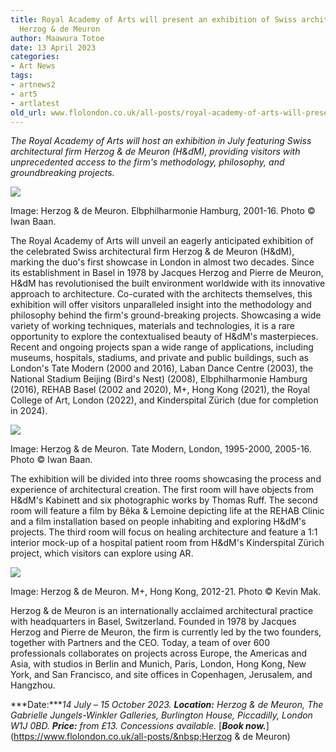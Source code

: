 ```yaml
---
title: Royal Academy of Arts will present an exhibition of Swiss architectural practice
  Herzog & de Meuron
author: Maawura Totoe
date: 13 April 2023
categories:
- Art News
tags:
- artnews2
- art5
- artlatest
old_url: www.flolondon.co.uk/all-posts/royal-academy-of-arts-will-present-an-exhibition-of-swiss-architectural-practice-herzog-amp-de-meuron.html
---
```


*The Royal Academy of Arts will host an exhibition in July featuring Swiss architectural firm Herzog & de Meuron (H&dM), providing visitors with unprecedented access to the firm's methodology, philosophy, and groundbreaking projects.*

![](https://images.squarespace-cdn.com/content/v1/5c9534c4af4683461d462c6b/5a01b91f-1d01-4efc-89cf-c5c2c94f0467/Project+10a.jpg)

Image: Herzog & de Meuron. Elbphilharmonie Hamburg, 2001-16. Photo © Iwan Baan.

The Royal Academy of Arts will unveil an eagerly anticipated exhibition of the celebrated Swiss architectural firm Herzog & de Meuron (H&dM), marking the duo's first showcase in London in almost two decades. Since its establishment in Basel in 1978 by Jacques Herzog and Pierre de Meuron, H&dM has revolutionised the built environment worldwide with its innovative approach to architecture. Co-curated with the architects themselves, this exhibition will offer visitors unparalleled insight into the methodology and philosophy behind the firm's ground-breaking projects. Showcasing a wide variety of working techniques, materials and technologies, it is a rare opportunity to explore the contextualised beauty of H&dM's masterpieces. Recent and ongoing projects span a wide range of applications, including museums, hospitals, stadiums, and private and public buildings, such as London's Tate Modern (2000 and 2016), Laban Dance Centre (2003), the National Stadium Beijing (Bird's Nest) (2008), Elbphilharmonie Hamburg (2016), REHAB Basel (2002 and 2020), M+, Hong Kong (2021), the Royal College of Art, London (2022), and Kinderspital Zürich (due for completion in 2024).

![](https://images.squarespace-cdn.com/content/v1/5c9534c4af4683461d462c6b/0bb60426-2cff-4ffe-afcf-1ca9e079c8f2/Project+1.jpg)

Image: Herzog & de Meuron. Tate Modern, London, 1995-2000, 2005-16. Photo © Iwan Baan.

The exhibition will be divided into three rooms showcasing the process and experience of architectural creation. The first room will have objects from H&dM's Kabinett and six photographic works by Thomas Ruff. The second room will feature a film by Bêka & Lemoine depicting life at the REHAB Clinic and a film installation based on people inhabiting and exploring H&dM's projects. The third room will focus on healing architecture and feature a 1:1 interior mock-up of a hospital patient room from H&dM's Kinderspital Zürich project, which visitors can explore using AR.

![](https://images.squarespace-cdn.com/content/v1/5c9534c4af4683461d462c6b/565bf9df-ab45-4676-b85e-f123a8f53e57/Project+12b.jpg)

Image: Herzog & de Meuron. M+, Hong Kong, 2012-21. Photo © Kevin Mak.

Herzog & de Meuron is an internationally acclaimed architectural practice with headquarters in Basel, Switzerland. Founded in 1978 by Jacques Herzog and Pierre de Meuron, the firm is currently led by the two founders, together with Partners and the CEO. Today, a team of over 600 professionals collaborates on projects across Europe, the Americas and Asia, with studios in Berlin and Munich, Paris, London, Hong Kong, New York, and San Francisco, and site offices in Copenhagen, Jerusalem, and Hangzhou.

***Date:****14 July – 15 October 2023.* ***Location:*** *Herzog & de Meuron, The Gabrielle Jungels-Winkler Galleries, Burlington House, Piccadilly, London W1J 0BD.* ***Price:*** *from £13. Concessions available.* [***Book now.***](https://www.flolondon.co.uk/all-posts/&nbsp;Herzog & de Meuron)